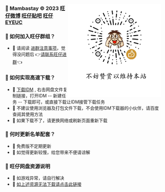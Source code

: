 ### <img src="https://github.com/Wangzai2K/Auiew/blob/main/A2/S1.png?raw=true" width="300" height="300" align=right /> 🏀 Mambastay © 2023 [旺仔微博](https://weibo.com/u/7523590830) [旺仔贴吧](https://tieba.baidu.com/f?fr=home&kw=2k14) [旺仔EYEUC](https://bbs.eyeuc.com/down/user/旺仔)

### 🏀 如何加入旺仔群组？
- 🎈 请阅读 [进群注意事项](https://aliyundrive.com/s/Q2ipq2RNBhH)，觉得没问题后 👉[请联系旺仔进群](http://wpa.qq.com/msgrd?v=3&uin=3262517128&site=qq&menu=yes)👈

### 🏀 如何实现高速下载？
- 🎈 [下载IDM](https://aliyundrive.com/s/6UFKShKmQy5) , 右击网盘文件复制链接，打开IDM -- 新建任务 -- 下载即可，或直接下载让IDM接管下载任务
- 🎈 不建议使用浏览器及打包文件下载，不会使用IDM下载器的小伙伴，请百度查阅其使用方法 
- 🎈 如果下载不了，请更换网络或刷新页面重新下载

### 🏀 何时更新名单配套？
- 🎈 免费版不定期更新
- 🎈 如觉得更新较慢，给您带来不便请谅解

### 🏀 旺仔网盘资源说明
- 🎈 如游戏异常，请自行解决
- 🎈 [如上述资源无法下载请点击此链接](https://url09.ctfile.com/d/15364309-53521643-990546?p=1628]NBA2K14[/url])




